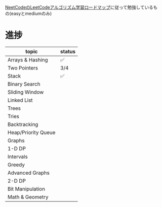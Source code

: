 [NeetCodeのLeetCodeアルゴリズム学習ロードマップ](https://neetcode.io/roadmap)に従って勉強しているもの(easyとmediumのみ)

# 進捗

|topic|status|
|-----|------|
|Arrays & Hashing|✅|
|Two Pointers|3/4|
|Stack|✅|
|Binary Search||
|Sliding Window||
|Linked List||
|Trees||
|Tries||
|Backtracking||
|Heap/Priority Queue||
|Graphs||
|1-D DP||
|Intervals||
|Greedy||
|Advanced Graphs||
|2-D DP||
|Bit Manipulation||
|Math & Geometry||
